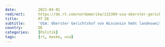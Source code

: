 ```yaml
---
date:          2021-04-01
redirect:      https://de.rt.com/nordamerika/115309-usa-oberster-gerichtshof-von-wisconsin/
title:         RT DE
subtitle:      'USA: Oberster Gerichtshof von Wisconsin hebt landesweite Maskenpflicht auf'
country:       DE
categories:    [Politik]
tags:          [rt, maske, usa]
---
```


